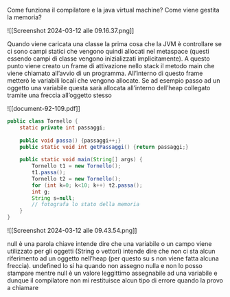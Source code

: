 Come funziona il compilatore e la java virtual machine? Come viene gestita la memoria?

![[Screenshot 2024-03-12 alle 09.16.37.png]]

Quando viene caricata una classe la prima cosa che la JVM è controllare se ci sono campi statici che vengono quindi allocati nel metaspace (questi essendo campi di classe vengono inizializzati implicitamente).
A questo punto viene creato un frame di attivazione nello stack il metodo main che viene chiamato all’avvio di un programma. All’interno di questo frame metterò le variabili locali che vengono allocate. Se ad esempio passo ad un oggetto una variabile questa sarà allocata all’interno dell’heap collegato tramite una freccia all’oggetto stesso

![[document-92-109.pdf]]

```java
public class Tornello {
	static private int passaggi;
	
	public void passa() {passaggi++;}
	public static void int getPassaggi() {return passaggi;}
	
	public static void main(String[] args) {
		Tornello t1 = new Tornello();
		t1.passa();
		Tornello t2 = new Tornello();
		for (int k=0; k<10; k++) t2.passa();
		int g;
		String s=null;
		// fotografa lo stato della memoria
	}
}
```

![[Screenshot 2024-03-12 alle 09.43.54.png]]

null è una parola chiave intende dire che una variabile o un campo viene utilizzato per gli oggetti (String o vettori) intende dire che non ci sta alcun riferimento ad un oggetto nell’heap (per questo su s non viene fatta alcuna freccia). undefined lo si ha quando non assegno nulla e non lo posso stampare mentre null è un valore leggittimo assegnabile ad una variabile e dunque il compilatore non mi restituisce alcun tipo di errore quando la provo a chiamare

